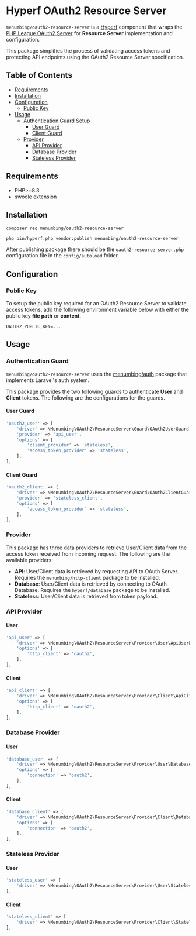 # Hyperf OAuth2 Resource Server

`menumbing/oauth2-resource-server` is a [Hyperf](https://hyperf.io) component that wraps 
the [PHP League OAuth2 Server](https://oauth2.thephpleague.com/) for **Resource Server** 
implementation and configuration.

This package simplifies the process of validating access tokens and protecting API endpoints
using the OAuth2 Resource Server specification.

## Table of Contents

- [Requirements](#requirements)
- [Installation](#installation)
- [Configuration](#configuration)
  - [Public Key](#public-key)
- [Usage](#usage)
  - [Authentication Guard Setup](#authentication-guard)
    - [User Guard](#user-guard)
    - [Client Guard](#client-guard)
  - [Provider](#provider)
    - [API Provider](#api-provider)
    - [Database Provider](#database-provider)
    - [Stateless Provider](#stateless-provider)

## Requirements

* PHP>=8.3
* swoole extension

## Installation

```
composer req menumbing/oauth2-resource-server

php bin/hyperf.php vendor:publish menumbing/oauth2-resource-server
```

After publishing package there should be the `oauth2-resource-server.php`
configuration file in the `config/autoload` folder.

## Configuration

### Public Key

To setup the public key required for an OAuth2 Resource Server to validate
access tokens, add the following environment variable below with either
the public key **file path** or **content**.

```
OAUTH2_PUBLIC_KEY=...
```

## Usage

### Authentication Guard

`menumbing/oauth2-resource-server` uses the [menumbing/auth](https://github.com/menumbing/auth) package 
that implements Laravel's auth system.

This package provides the two following guards to authenticate **User** and **Client** 
tokens. The following are the configurations for the guards.

#### User Guard

```php
'oauth2_user' => [
    'driver' => \Menumbing\OAuth2\ResourceServer\Guard\OAuth2UserGuard::class,
    'provider' => 'api_user',
    'options' => [
        'client_provider' => 'stateless',
        'access_token_provider' => 'stateless',
    ],
],
```

#### Client Guard
```php
'oauth2_client' => [
    'driver' => \Menumbing\OAuth2\ResourceServer\Guard\OAuth2ClientGuard::class,
    'provider' => 'stateless_client',
    'options' => [
        'access_token_provider' => 'stateless',
    ],
],
```

### Provider

This package has three data providers to retrieve User/Client data from the access token
received from incoming request. The following are the available providers:

- **API**: User/Client data is retrieved by requesting API to OAuth Server. Requires the `menumbing/http-client` package to be installed.
- **Database**: User/Client data is retrieved by connecting to OAuth Database. Requires the `hyperf/database` package to be installed.
- **Stateless**: User/Client data is retrieved from token payload.

### API Provider

#### User

```php
'api_user' => [
    'driver' => \Menumbing\OAuth2\ResourceServer\Provider\User\ApiUserProvider::class,
    'options' => [
        'http_client' => 'oauth2',
    ],
],
```
#### Client

```php
'api_client' => [
    'driver' => \Menumbing\OAuth2\ResourceServer\Provider\Client\ApiClientResolver::class,
    'options' => [
        'http_client' => 'oauth2',
    ],
],
```

### Database Provider

#### User

```php
'database_user' => [
    'driver' => \Menumbing\OAuth2\ResourceServer\Provider\User\DatabaseUserProvider::class,
    'options' => [
        'connection' => 'oauth2',
    ],
],
```

#### Client

```php
'database_client' => [
    'driver' => \Menumbing\OAuth2\ResourceServer\Provider\Client\DatabaseClientProvider::class,
    'options' => [
        'connection' => 'oauth2',
    ],
],
```

### Stateless Provider

#### User

```php
'stateless_user' => [
    'driver' => \Menumbing\OAuth2\ResourceServer\Provider\User\StatelessUserProvider::class,
],
```

#### Client

```php
'stateless_client' => [
    'driver' => \Menumbing\OAuth2\ResourceServer\Provider\Client\StatelessClientProvider::class,
],
```